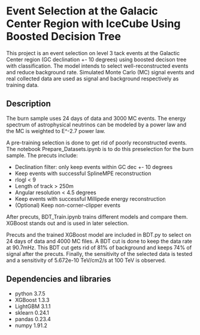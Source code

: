 # Event Selection at the Galacic Center Region with IceCube Using Boosted Decision Tree
This project is an event selection on level 3 tack events at the Galactic Center region (GC declination +- 10 degrees) using boosted decison tree with classification. 
The model intends to select well-reconstructed events and reduce background rate. Simulated Monte Carlo (MC) signal events and real collected data are used as 
signal and background respectively as training data.

## Description
The burn sample uses 24 days of data and 3000 MC events. The energy spectrum of astrophysical neutrinos can be modeled by a power law and the MC is weighted to E^-2.7 
power law. 

A pre-training selection is done to get rid of poorly reconstructed events. The notebook Prepare_Datasets.ipynb is to do this preselection for the burn sample. 
The precuts include:

- Declination filter: only keep events within GC dec +- 10 degrees
- Keep events with successful SplineMPE reconstruction
- rlogl < 9
- Length of track > 250m
- Angular resolution < 4.5 degrees
- Keep events with successful Millipede energy reconstruction
- (Optional) Keep non-corner-clipper events

After precuts, BDT_Train.ipynb trains different models and compare them. XGBoost stands out and is used in later selection. 

Precuts and the trained XGBoost model are included in BDT.py to select on 24 days of data and 4000 MC files. A BDT cut is done to keep the data rate at 90.7mHz.
This BDT cut gets rid of 81% of background and keeps 74% of signal after the precuts. Finally, the sensitivity of the selected data is tested and a sensitivity 
of 5.672e-10 TeV/cm2/s at 100 TeV is observed.

## Dependencies and libraries
- python 3.7.5
- XGBoost 1.3.3
- LightGBM 3.1.1
- sklearn 0.24.1
- pandas 0.23.4
- numpy 1.91.2
